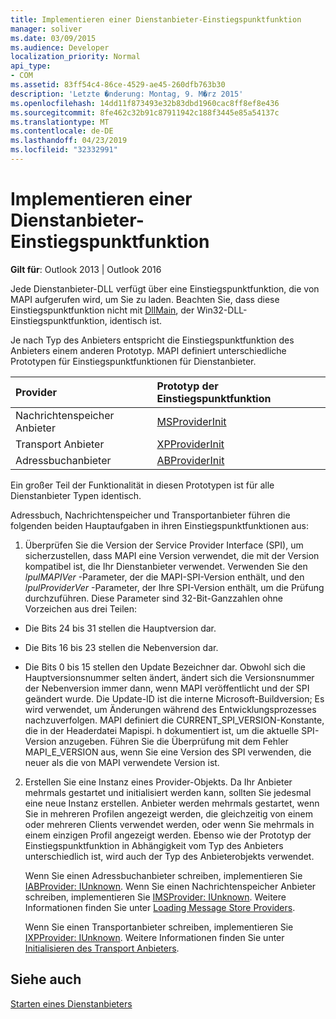 ```yaml
---
title: Implementieren einer Dienstanbieter-Einstiegspunktfunktion
manager: soliver
ms.date: 03/09/2015
ms.audience: Developer
localization_priority: Normal
api_type:
- COM
ms.assetid: 83ff54c4-86ce-4529-ae45-260dfb763b30
description: 'Letzte �nderung: Montag, 9. M�rz 2015'
ms.openlocfilehash: 14dd11f873493e32b83dbd1960cac8ff8ef8e436
ms.sourcegitcommit: 8fe462c32b91c87911942c188f3445e85a54137c
ms.translationtype: MT
ms.contentlocale: de-DE
ms.lasthandoff: 04/23/2019
ms.locfileid: "32332991"
---
```

# <a name="implementing-a-service-provider-entry-point-function"></a>Implementieren einer Dienstanbieter-Einstiegspunktfunktion

  
  
**Gilt für**: Outlook 2013 | Outlook 2016 
  
Jede Dienstanbieter-DLL verfügt über eine Einstiegspunktfunktion, die von MAPI aufgerufen wird, um Sie zu laden. Beachten Sie, dass diese Einstiegspunktfunktion nicht mit [DllMain](https://msdn.microsoft.com/library/ms682583.aspx), der Win32-DLL-Einstiegspunktfunktion, identisch ist.
  
Je nach Typ des Anbieters entspricht die Einstiegspunktfunktion des Anbieters einem anderen Prototyp. MAPI definiert unterschiedliche Prototypen für Einstiegspunktfunktionen für Dienstanbieter.
  
|**Provider**|**Prototyp der Einstiegspunktfunktion**|
|:-----|:-----|
|Nachrichtenspeicher Anbieter  <br/> |[MSProviderInit](msproviderinit.md) <br/> |
|Transport Anbieter  <br/> |[XPProviderInit](xpproviderinit.md) <br/> |
|Adressbuchanbieter  <br/> |[ABProviderInit](abproviderinit.md) <br/> |
   
Ein großer Teil der Funktionalität in diesen Prototypen ist für alle Dienstanbieter Typen identisch. 
  
Adressbuch, Nachrichtenspeicher und Transportanbieter führen die folgenden beiden Hauptaufgaben in ihren Einstiegspunktfunktionen aus:
  
1. Überprüfen Sie die Version der Service Provider Interface (SPI), um sicherzustellen, dass MAPI eine Version verwendet, die mit der Version kompatibel ist, die Ihr Dienstanbieter verwendet. Verwenden Sie den _lpulMAPIVer_ -Parameter, der die MAPI-SPI-Version enthält, und den _lpulProviderVer_ -Parameter, der Ihre SPI-Version enthält, um die Prüfung durchzuführen. Diese Parameter sind 32-Bit-Ganzzahlen ohne Vorzeichen aus drei Teilen: 
    
  - Die Bits 24 bis 31 stellen die Hauptversion dar.
    
  - Die Bits 16 bis 23 stellen die Nebenversion dar.
    
  - Die Bits 0 bis 15 stellen den Update Bezeichner dar. Obwohl sich die Hauptversionsnummer selten ändert, ändert sich die Versionsnummer der Nebenversion immer dann, wenn MAPI veröffentlicht und der SPI geändert wurde. Die Update-ID ist die interne Microsoft-Buildversion; Es wird verwendet, um Änderungen während des Entwicklungsprozesses nachzuverfolgen. MAPI definiert die CURRENT_SPI_VERSION-Konstante, die in der Headerdatei Mapispi. h dokumentiert ist, um die aktuelle SPI-Version anzugeben. Führen Sie die Überprüfung mit dem Fehler MAPI_E_VERSION aus, wenn Sie eine Version des SPI verwenden, die neuer als die von MAPI verwendete Version ist.
    
2. Erstellen Sie eine Instanz eines Provider-Objekts. Da Ihr Anbieter mehrmals gestartet und initialisiert werden kann, sollten Sie jedesmal eine neue Instanz erstellen. Anbieter werden mehrmals gestartet, wenn Sie in mehreren Profilen angezeigt werden, die gleichzeitig von einem oder mehreren Clients verwendet werden, oder wenn Sie mehrmals in einem einzigen Profil angezeigt werden. Ebenso wie der Prototyp der Einstiegspunktfunktion in Abhängigkeit vom Typ des Anbieters unterschiedlich ist, wird auch der Typ des Anbieterobjekts verwendet. 
    
    Wenn Sie einen Adressbuchanbieter schreiben, implementieren Sie [IABProvider: IUnknown](iabprovideriunknown.md). Wenn Sie einen Nachrichtenspeicher Anbieter schreiben, implementieren Sie [IMSProvider: IUnknown](imsprovideriunknown.md). Weitere Informationen finden Sie unter [Loading Message Store Providers](loading-message-store-providers.md).
    
    Wenn Sie einen Transportanbieter schreiben, implementieren Sie [IXPProvider: IUnknown](ixpprovideriunknown.md). Weitere Informationen finden Sie unter [Initialisieren des Transport Anbieters](initializing-the-transport-provider.md).
    
## <a name="see-also"></a>Siehe auch



[Starten eines Dienstanbieters](starting-a-service-provider.md)

